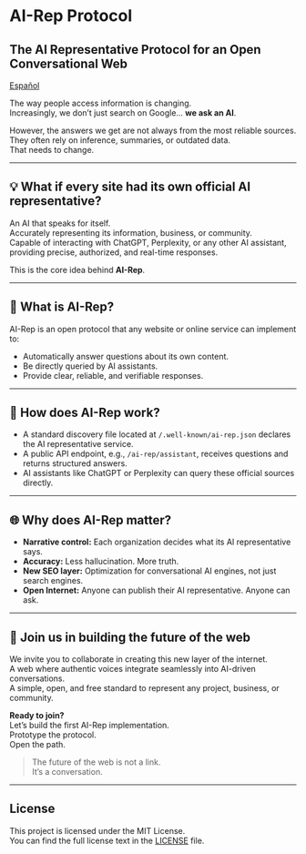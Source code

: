 # AI-Rep Protocol  
## The AI Representative Protocol for an Open Conversational Web

[Español](https://github.com/FedeRacun/AI-Rep/blob/master/README.es.md)

The way people access information is changing.  
Increasingly, we don’t just search on Google... **we ask an AI**.

However, the answers we get are not always from the most reliable sources.  
They often rely on inference, summaries, or outdated data.  
That needs to change.

---

## 💡 What if every site had its own official AI representative?

An AI that speaks for itself.  
Accurately representing its information, business, or community.  
Capable of interacting with ChatGPT, Perplexity, or any other AI assistant, providing precise, authorized, and real-time responses.

This is the core idea behind **AI-Rep**.

---

## 🎯 What is AI-Rep?

AI-Rep is an open protocol that any website or online service can implement to:

- Automatically answer questions about its own content.  
- Be directly queried by AI assistants.  
- Provide clear, reliable, and verifiable responses.

---

## 🧩 How does AI-Rep work?

- A standard discovery file located at `/.well-known/ai-rep.json` declares the AI representative service.  
- A public API endpoint, e.g., `/ai-rep/assistant`, receives questions and returns structured answers.  
- AI assistants like ChatGPT or Perplexity can query these official sources directly.

---

## 🌐 Why does AI-Rep matter?

- **Narrative control:** Each organization decides what its AI representative says.  
- **Accuracy:** Less hallucination. More truth.  
- **New SEO layer:** Optimization for conversational AI engines, not just search engines.  
- **Open Internet:** Anyone can publish their AI representative. Anyone can ask.

---

## 🚀 Join us in building the future of the web

We invite you to collaborate in creating this new layer of the internet.  
A web where authentic voices integrate seamlessly into AI-driven conversations.  
A simple, open, and free standard to represent any project, business, or community.

**Ready to join?**  
Let’s build the first AI-Rep implementation.  
Prototype the protocol.  
Open the path.

> The future of the web is not a link.  
> It’s a conversation.

---

## License

This project is licensed under the MIT License.  
You can find the full license text in the [LICENSE](./LICENSE) file.
